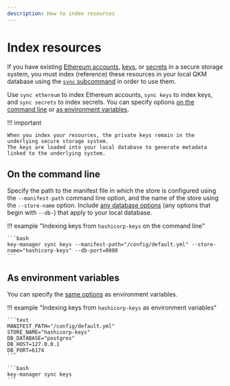 ```yaml
---
description: How to index resources
---
```


# Index resources

If you have existing [Ethereum accounts](../Concepts/Stores.md#ethereum-store), [keys](../Concepts/Stores.md#key-store),
or [secrets](../Concepts/Stores.md#secret-store) in a secure storage system, you must index (reference) these resources in
your local QKM database using the [`sync` subcommand](../Reference/CLI/CLI-Subcommands.md#sync) in order to use them.

Use `sync ethereum` to index Ethereum accounts, `sync keys` to index keys, and `sync secrets` to index secrets.
You can specify options [on the command line](#on-the-command-line) or [as environment variables](#as-environment-variables).

!!! important

    When you index your resources, the private keys remain in the underlying secure storage system.
    The keys are loaded into your local database to generate metadata linked to the underlying system.

## On the command line

Specify the path to the manifest file in which the store is configured using the `--manifest-path` command line option,
and the name of the store using the `--store-name` option.
Include [any database options](../Reference/CLI/CLI-Syntax.md#db-database) (any options that begin with `--db-`) that
apply to your local database.

!!! example "Indexing keys from `hashicorp-keys` on the command line"

    ```bash
    key-manager sync keys --manifest-path="/config/default.yml" --store-name="hashicorp-keys" --db-port=8080
    ```

## As environment variables

You can specify the [same options](#on-the-command-line) as environment variables.

!!! example "Indexing keys from `hashicorp-keys` as environment variables"

    ```text
    MANIFEST_PATH="/config/default.yml"
    STORE_NAME="hashicorp-keys"
    DB_DATABASE="postgres"
    DB_HOST=127.0.0.1
    DB_PORT=6174
    ```

    ```bash
    key-manager sync keys
    ```
